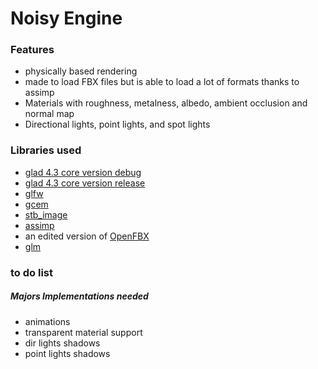 <h1>Noisy Engine </H1>

<H3>Features</H3>

- physically based rendering
- made to load FBX files but is able to load a lot of formats thanks to assimp
- Materials with roughness, metalness, albedo, ambient occlusion and normal map
- Directional lights, point lights, and spot lights

<H3>Libraries used</H3>

- <a href="https://glad.dav1d.de/">glad 4.3 core version debug</a>
- <a href="https://glad.dav1d.de/">glad 4.3 core version release</a>
- <a href="https://www.glfw.org/">glfw</a>
- <a href="https://github.com/kthohr/gcem">gcem</a>
- <a href="https://github.com/nothings/stb/blob/master/stb_image.h">stb_image</a>
- <a href="https://github.com/assimp/assimp">assimp</a>
- an edited version of <a href="https://github.com/nem0/OpenFBX">OpenFBX</a>
- <a href="http://glm.g-truc.net/0.9.9/index.html">glm</a>


<H3>to do list</H3>

<H5>Majors Implementations needed</H5>

- animations
- transparent material support
- dir lights shadows
- point lights shadows
